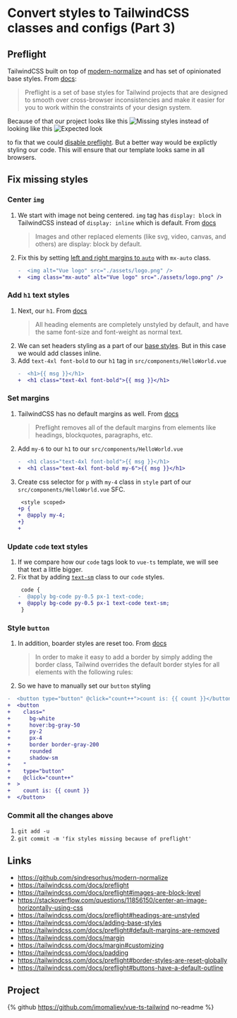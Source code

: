 # Convert styles to TailwindCSS classes and configs (Part 3)

## Preflight

TailwindCSS built on top of [modern-normalize](https://github.com/sindresorhus/modern-normalize) and has set of opinionated base styles.
From [docs](https://tailwindcss.com/docs/preflight):

> Preflight is a set of base styles for Tailwind projects that are designed to smooth over cross-browser inconsistencies and make it easier for you to work within the constraints of your design system.

Because of that our project looks like this
![Missing styles](https://dev-to-uploads.s3.amazonaws.com/uploads/articles/pchiaz7afmbjjhauubcs.png)
instead of looking like this
![Expected look](https://dev-to-uploads.s3.amazonaws.com/uploads/articles/nnuwxul9k6siadshi8g6.png)

to fix that we could [disable preflight](https://tailwindcss.com/docs/preflight#disabling-preflight). But a better way would be explictly styling our code. This will ensure that our template looks same in all browsers.

## Fix missing styles

### Center `img`

1. We start with image not being centered. `img` tag has `display: block` in TailwindCSS instead of `display: inline` which is default. From [docs](https://tailwindcss.com/docs/preflight#images-are-block-level)

    > Images and other replaced elements (like svg, video, canvas, and others) are display: block by default.

1. Fix this by setting [left and right margins to `auto`](https://stackoverflow.com/questions/11856150/center-an-image-horizontally-using-css) with `mx-auto` class.

    ```diff
    -  <img alt="Vue logo" src="./assets/logo.png" />
    +  <img class="mx-auto" alt="Vue logo" src="./assets/logo.png" />
    ```

### Add `h1` text styles

1. Next, our `h1`. From [docs](https://tailwindcss.com/docs/preflight#headings-are-unstyled)
    > All heading elements are completely unstyled by default, and have the same font-size and font-weight as normal text.
1. We can set headers styling as a part of our [base styles](https://tailwindcss.com/docs/adding-base-styles). But in this case we would add classes inline.
1. Add `text-4xl font-bold` to our `h1` tag in `src/components/HelloWorld.vue`
    ```diff
    -  <h1>{{ msg }}</h1>
    +  <h1 class="text-4xl font-bold">{{ msg }}</h1>
    ```

### Set margins

1. TailwindCSS has no default margins as well. From [docs](https://tailwindcss.com/docs/preflight#default-margins-are-removed)
    > Preflight removes all of the default margins from elements like headings, blockquotes, paragraphs, etc.
1. Add `my-6` to our `h1` to our `src/components/HelloWorld.vue`
    ```diff
    -  <h1 class="text-4xl font-bold">{{ msg }}</h1>
    +  <h1 class="text-4xl font-bold my-6">{{ msg }}</h1>
    ```
1. Create css selector for `p` with `my-4` class in `style` part of our `src/components/HelloWorld.vue` SFC.
    ```diff
     <style scoped>
    +p {
    +  @apply my-4;
    +}
    +
    ```

### Update `code` text styles

1. If we compare how our `code` tags look to `vue-ts` template, we will see that text a little bigger.
1. Fix that by adding [`text-sm`](https://tailwindcss.com/docs/font-size#class-reference) class to our `code` styles.
    ```diff
     code {
    -  @apply bg-code py-0.5 px-1 text-code;
    +  @apply bg-code py-0.5 px-1 text-code text-sm;
     }
    ```

### Style `button`

1. In addition, boarder styles are reset too. From [docs](https://tailwindcss.com/docs/preflight#border-styles-are-reset-globally)
    > In order to make it easy to add a border by simply adding the border class, Tailwind overrides the default border styles for all elements with the following rules:
1. So we have to manually set our `button` styling

```diff
-  <button type="button" @click="count++">count is: {{ count }}</button>
+  <button
+    class="
+      bg-white
+      hover:bg-gray-50
+      py-2
+      px-4
+      border border-gray-200
+      rounded
+      shadow-sm
+    "
+    type="button"
+    @click="count++"
+  >
+    count is: {{ count }}
+  </button>
```

### Commit all the changes above

1. `git add -u`
1. `git commit -m 'fix styles missing because of preflight'`

## Links

-   https://github.com/sindresorhus/modern-normalize
-   https://tailwindcss.com/docs/preflight
-   https://tailwindcss.com/docs/preflight#images-are-block-level
-   https://stackoverflow.com/questions/11856150/center-an-image-horizontally-using-css
-   https://tailwindcss.com/docs/preflight#headings-are-unstyled
-   https://tailwindcss.com/docs/adding-base-styles
-   https://tailwindcss.com/docs/preflight#default-margins-are-removed
-   https://tailwindcss.com/docs/margin
-   https://tailwindcss.com/docs/margin#customizing
-   https://tailwindcss.com/docs/padding
-   https://tailwindcss.com/docs/preflight#border-styles-are-reset-globally
-   https://tailwindcss.com/docs/preflight#buttons-have-a-default-outline

## Project

{% github https://github.com/imomaliev/vue-ts-tailwind no-readme %}
